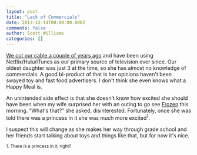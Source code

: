 ```yaml
---
layout: post
title: "Lack of Commercials"
date: 2013-12-14T00:00:00.000Z
comments: false
author: Scott Williams
categories: []
---
```

<a href="/2011/07/24/i-think-the-cable-companies-are-screwed">We cut our cable a couple of years ago</a> and have been using Netflix/Hulu/iTunes as our primary source of television ever since. Our oldest daughter was just 3 at the time, so she has almost no knowledge of commercials. A good bi-product of that is her opinions haven't been swayed toy and fast food advertisers. I don't think she even knows what a Happy Meal is.

An unintended side effect is that she doesn't know how excited she should have been when my wife surprised her with an outing to go see <a href="http://www.imdb.com/title/tt2294629/?ref_=nv_sr_1">Frozen</a> this morning. “What's that?” she asked, disinterested. Fortunately, once she was told there was a princess in it she was much more excited<sup>1</sup>.

I suspect this will change as she makes her way through grade school and her friends start talking about toys and things like that, but for now it's nice.

<small>1. There <em>is</em> a princess in it, right?</small>